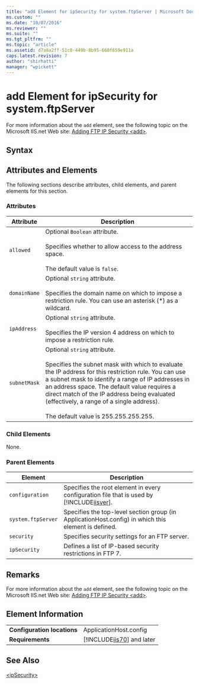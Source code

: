 ```yaml
---
title: "add Element for ipSecurity for system.ftpServer | Microsoft Docs"
ms.custom: ""
ms.date: "10/07/2016"
ms.reviewer: ""
ms.suite: ""
ms.tgt_pltfrm: ""
ms.topic: "article"
ms.assetid: d7a8a2ff-51c0-449b-8b95-660f659e911a
caps.latest.revision: 7
author: "shirhatti"
manager: "wpickett"
---
```

# add Element for ipSecurity for system.ftpServer
For more information about the `add` element, see the following topic on the Microsoft IIS.net Web site: [Adding FTP IP Security \<add>](http://www.iis.net/ConfigReference/system.ftpServer/security/ipSecurity/add).  
  
## Syntax  
  
## Attributes and Elements  
 The following sections describe attributes, child elements, and parent elements for this section.  
  
### Attributes  
  
|Attribute|Description|  
|---------------|-----------------|  
|`allowed`|Optional `Boolean` attribute.<br /><br /> Specifies whether to allow access to the address space.<br /><br /> The default value is `false`.|  
|`domainName`|Optional `string` attribute.<br /><br /> Specifies the domain name on which to impose a restriction rule. You can use an asterisk (*) as a wildcard.|  
|`ipAddress`|Optional `string` attribute.<br /><br /> Specifies the IP version 4 address on which to impose a restriction rule.|  
|`subnetMask`|Optional `string` attribute.<br /><br /> Specifies the subnet mask with which to evaluate the IP address for this restriction rule. You can use a subnet mask to identify a range of IP addresses in an address space. The default value requires a direct match of the IP address being evaluated (effectively, a range of a single address).<br /><br /> The default value is 255.255.255.255.|  
  
### Child Elements  
 None.  
  
### Parent Elements  
  
|Element|Description|  
|-------------|-----------------|  
|`configuration`|Specifies the root element in every configuration file that is used by [!INCLUDE[iisver](../../reference/admin/includes/iisver-md.md)].|  
|`system.ftpServer`|Specifies the top-level section group (in ApplicationHost.config) in which this element is defined.|  
|`security`|Specifies security settings for an FTP server.|  
|`ipSecurity`|Defines a list of IP-based security restrictions in FTP 7.|  
  
## Remarks  
 For more information about the `add` element, see the following topic on the Microsoft IIS.net Web site: [Adding FTP IP Security \<add>](http://www.iis.net/ConfigReference/system.ftpServer/security/ipSecurity/add).  
  
## Element Information  
  
|||  
|-|-|  
|**Configuration locations**|ApplicationHost.config|  
|**Requirements**|[!INCLUDE[iis70](../../reference/admin/includes/iis70-md.md)] and later|  
  
## See Also  
 [\<ipSecurity>](../../reference/admin/ipsecurity-element-for-system-ftpserver.md)